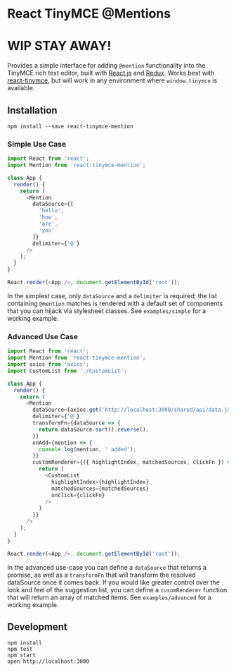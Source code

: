 # React TinyMCE @Mentions

# WIP STAY AWAY!

Provides a simple interface for adding `@mention` functionality into the TinyMCE rich text editor, built with [React.js](http://facebook.github.io/react/) and [Redux](https://github.com/gaearon/redux). Works best with [react-tinymce](https://github.com/mzabriskie/react-tinymce/tree/master), but will work in any environment where `window.tinymce` is available.  

## Installation
`npm install --save react-tinymce-mention`

### Simple Use Case
```javascript
import React from 'react';
import Mention from 'react-tinymce-mention';

class App {
  render() {
    return (
      <Mention
        dataSource={[
          'hello',
          'how',
          'are',
          'you'
        ]}
        delimiter={'@'}
      />
    );
  }
}

React.render(<App />, document.getElementById('root'));
```

In the simplest case, only `dataSource` and a `delimiter` is required; the list containing `@mention` matches is rendered with a default set of components that you can hijack via stylesheet classes. See `examples/simple` for a working example.

### Advanced Use Case
```javascript
import React from 'react';
import Mention from 'react-tinymce-mention';
import axios from 'axios';
import CustomList from './CustomList';

class App {
  render() {
    return (
      <Mention
        dataSource={axios.get('http://localhost:3000/shared/api/data.json')}
        delimiter={'@'}
        transformFn={dataSource => {
          return dataSource.sort().reverse();
        }}
        onAdd={mention => {
          console.log(mention, ' added');
        }}
        customRenderer={({ highlightIndex, matchedSources, clickFn }) => {
          return (
            <CustomList
              highlightIndex={highlightIndex}
              matchedSources={matchedSources}
              onClick={clickFn}
            />
          )
        }}
      />
    );
  }
}

React.render(<App />, document.getElementById('root'));
```

In the advanced use-case you can define a `dataSource` that returns a promise, as well as a `transformFn` that will transform the resolved dataSource once it comes back.  If you would like greater control over the look and feel of the suggestion list, you can define a `cusomRenderer` function that will return an array of matched items. See `examples/advanced` for a working example.

## Development

```
npm install
npm test
npm start
open http://localhost:3000
```
